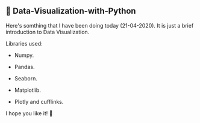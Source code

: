 ## :pushpin: Data-Visualization-with-Python

Here's somthing that I have been doing today (21-04-2020). It is just a brief introduction to Data Visualization. 

Libraries used:

- Numpy.

- Pandas.

- Seaborn.

- Matplotlib.

- Plotly and cufflinks.

I hope you like it! :pray:
